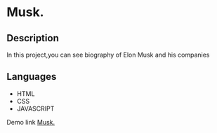 # Musk.
<h2>Description</h2>
<p>
  In this project,you can see biography of Elon Musk and his companies
</p>
<h2>Languages</h2>
<ul>
  <li>HTML</li>
  <li>CSS</li>
  <li>JAVASCRIPT</li>
</ul>
<p>Demo link <a href="https://mytmnsthu.github.io/Musk-desktop-and-mobile-view/">Musk.</a></p>
